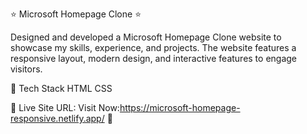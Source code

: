 ⭐ Microsoft Homepage Clone ⭐

Designed and developed a Microsoft Homepage Clone website to showcase my skills, experience, and projects. The website features a responsive layout, modern design, and interactive features to engage visitors.

📌 Tech Stack HTML CSS 

📌 Live Site URL: Visit Now:https://microsoft-homepage-responsive.netlify.app/ 🚀
